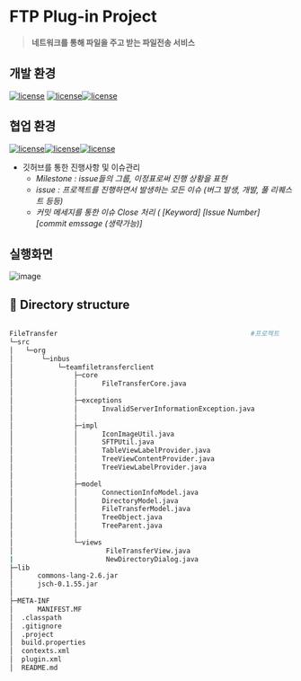 # FTP Plug-in Project

> **네트워크를 통해 파일을 주고 받는 파일전송 서비스**

## 개발 환경

 [![license](https://img.shields.io/badge/java-1.8-yellow)](https://img.shields.io/badge/java-1.8-yellow) [![license](https://img.shields.io/badge/eclipse-4.10-green)](https://img.shields.io/badge/eclipse-4.10-green)[![license](https://img.shields.io/badge/windowbuilder-1.9.1-blue)](https://img.shields.io/badge/windowbuilder-1.9.1-blue)

## 협업 환경 

[![license](https://img.shields.io/badge/git-2.22-yellow.svg)](https://img.shields.io/badge/git-2.22-yellow)[![license](https://img.shields.io/badge/github-github.com%2F2hw%2FTeamPlug--in-green.svg)](https://img.shields.io/badge/github-github.com%2F2hw%2FTeamPlug--in-green)[![license](https://img.shields.io/badge/sourceTree-3.13-blue.svg)](https://img.shields.io/badge/sourceTree-3.13-blue)

+ 깃허브를 통한 진행사항 및 이슈관리
  + *Milestone   :  issue들의 그룹,  이정표로써 진행 상황을 표현*
  + *issue  :  프로젝트를 진행하면서 발생하는 모든 이슈 (버그 발생, 개발, 풀 리퀘스트 등등)*
  + *커밋 메세지를 통한 이슈 Close 처리 (  [Keyword] [Issue Number] [commit emssage (생략가능)]*

## 실행화면

![image](https://user-images.githubusercontent.com/36910089/63557201-bb482a80-c582-11e9-9df9-2353cc5c6509.png)

## 📂 Directory structure

```bash
                        
FileTransfer 												#프로젝트
└─src
│   └─org
│       └─inbus
│           └─teamfiletransferclient
│               ├─core
│               │      FileTransferCore.java 												#컨트롤러
│               │
│               ├─exceptions
│               │      InvalidServerInformationException.java 												#예외 처리
│               │
│               ├─impl
│               │      IconImageUtil.java 												                                  #아이콘을 표시하는 Util 클래스
│               │      SFTPUtil.java 												#SFTP 연결 클래스 
│               │      TableViewLabelProvider.java 												#Table에 표시되는 데이터 제어 클래스
│               │      TreeViewContentProvider.java 												#Tree에 보여질 노드를 리턴하는 클래스
│               │      TreeViewLabelProvider.java 												#Tree에 표시될 노드 제어 클래스
│               │
│               ├─model
│               │      ConnectionInfoModel.java 												#FTP 접속 정보 VO
│               │      DirectoryModel.java 												#접속한 서버의 디렉터리 VO
│               │      FileTransferModel.java 												#접속한 서버의 파일 정보 VO
│               │      TreeObject.java 												#Tree VO
│               │      TreeParent.java 												#하위 Tree VO
│               │
│               └─views
│                       FileTransferView.java 												#플러그인 메인 뷰
|						NewDirectoryDialog.java
├─lib
│      commons-lang-2.6.jar
│      jsch-0.1.55.jar
│
├─META-INF
│      MANIFEST.MF
│  .classpath
│  .gitignore
│  .project
│  build.properties
│  contexts.xml
│  plugin.xml
│  README.md
```
